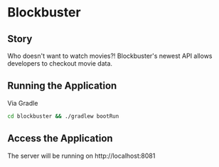 # Blockbuster

## Story
Who doesn't want to watch movies?!  Blockbuster's newest API allows developers to checkout movie data.

## Running the Application
Via Gradle
```sh
cd blockbuster && ./gradlew bootRun
```

## Access the Application
The server will be running on http://localhost:8081
